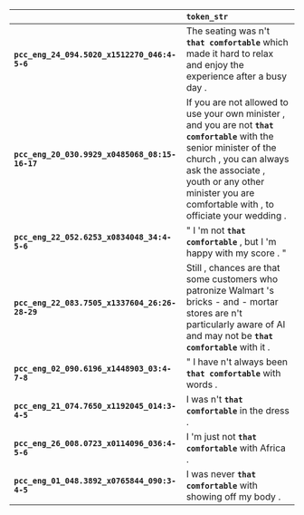 |                                                | `token_str`                                                                                                                                                                                                                                               |
|:-----------------------------------------------|:----------------------------------------------------------------------------------------------------------------------------------------------------------------------------------------------------------------------------------------------------------|
| **`pcc_eng_24_094.5020_x1512270_046:4-5-6`**   | The seating was n't __``that comfortable``__ which made it hard to relax and enjoy the experience after a busy day .                                                                                                                                      |
| **`pcc_eng_20_030.9929_x0485068_08:15-16-17`** | If you are not allowed to use your own minister , and you are not __``that comfortable``__ with the senior minister of the church , you can always ask the associate , youth or any other minister you are comfortable with , to officiate your wedding . |
| **`pcc_eng_22_052.6253_x0834048_34:4-5-6`**    | " I 'm not __``that comfortable``__ , but I 'm happy with my score . "                                                                                                                                                                                    |
| **`pcc_eng_22_083.7505_x1337604_26:26-28-29`** | Still , chances are that some customers who patronize Walmart 's bricks - and - mortar stores are n't particularly aware of AI and may not be __``that comfortable``__ with it .                                                                          |
| **`pcc_eng_02_090.6196_x1448903_03:4-7-8`**    | " I have n't always been __``that comfortable``__ with words .                                                                                                                                                                                            |
| **`pcc_eng_21_074.7650_x1192045_014:3-4-5`**   | I was n't __``that comfortable``__ in the dress .                                                                                                                                                                                                         |
| **`pcc_eng_26_008.0723_x0114096_036:4-5-6`**   | I 'm just not __``that comfortable``__ with Africa .                                                                                                                                                                                                      |
| **`pcc_eng_01_048.3892_x0765844_090:3-4-5`**   | I was never __``that comfortable``__ with showing off my body .                                                                                                                                                                                           |